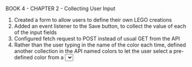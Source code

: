 BOOK 4 - CHAPTER 2 - Collecting User Input
1. Created a form to allow users to define their own LEGO creations
2. Added an event listener to the Save button, to collect the value of each of the input fields
3. Configured fetch request to POST instead of usual GET from the API
4. Rather than the user typing in the name of the color each time, defined another collection in the API named colors to let the user select a pre-defined color from a <select> element - Then refactored the lego API data structures
